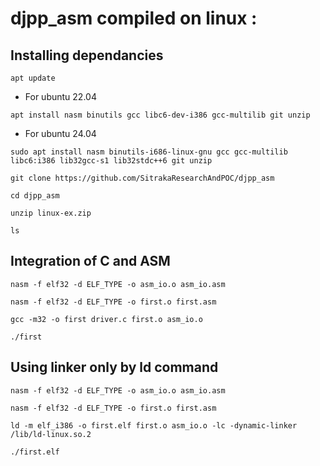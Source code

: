 # djpp_asm compiled on linux  : 
## Installing dependancies
```
apt update
```
* For ubuntu 22.04
```
apt install nasm binutils gcc libc6-dev-i386 gcc-multilib git unzip
```
* For ubuntu 24.04
```
sudo apt install nasm binutils-i686-linux-gnu gcc gcc-multilib libc6:i386 lib32gcc-s1 lib32stdc++6 git unzip
```
```
git clone https://github.com/SitrakaResearchAndPOC/djpp_asm
```
```
cd djpp_asm
```
```
unzip linux-ex.zip
```
```
ls
```

## Integration of C and ASM
```
nasm -f elf32 -d ELF_TYPE -o asm_io.o asm_io.asm
```
```
nasm -f elf32 -d ELF_TYPE -o first.o first.asm
```
```
gcc -m32 -o first driver.c first.o asm_io.o
```
```
./first
```

## Using linker only by ld command
```
nasm -f elf32 -d ELF_TYPE -o asm_io.o asm_io.asm
```
```
nasm -f elf32 -d ELF_TYPE -o first.o first.asm
```
```
ld -m elf_i386 -o first.elf first.o asm_io.o -lc -dynamic-linker /lib/ld-linux.so.2
```
```
./first.elf
```

